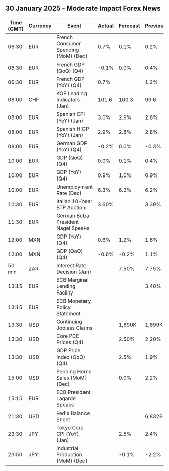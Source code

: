 ## 30 January 2025 - Moderate Impact Forex News

| Time (GMT) | Currency | Event | Actual | Forecast | Previous |
|------|----------|-------|--------|----------|----------|
| 06:30 | EUR | French Consumer Spending (MoM) (Dec) | 0.7% | 0.1% | 0.2% |
| 06:30 | EUR | French GDP (QoQ) (Q4) | -0.1% | 0.0% | 0.4% |
| 06:30 | EUR | French GDP (YoY) (Q4) | 0.7% |  | 1.2% |
| 08:00 | CHF | KOF Leading Indicators (Jan) | 101.6 | 100.3 | 99.6 |
| 08:00 | EUR | Spanish CPI (YoY) (Jan) | 3.0% | 2.9% | 2.8% |
| 08:00 | EUR | Spanish HICP (YoY) (Jan) | 2.9% | 2.8% | 2.8% |
| 09:00 | EUR | German GDP (YoY) (Q4) | -0.2% | 0.0% | -0.3% |
| 10:00 | EUR | GDP (QoQ) (Q4) | 0.0% | 0.1% | 0.4% |
| 10:00 | EUR | GDP (YoY) (Q4) | 0.9% | 1.0% | 0.9% |
| 10:00 | EUR | Unemployment Rate (Dec) | 6.3% | 6.3% | 6.2% |
| 10:30 | EUR | Italian 10-Year BTP Auction | 3.60% |  | 3.39% |
| 11:30 | EUR | German Buba President Nagel Speaks |  |  |  |
| 12:00 | MXN | GDP (YoY) (Q4) | 0.6% | 1.2% | 1.6% |
| 12:00 | MXN | GDP (QoQ) (Q4) | -0.6% | -0.2% | 1.1% |
| 50 min | ZAR | Interest Rate Decision (Jan) |  | 7.50% | 7.75% |
| 13:15 | EUR | ECB Marginal Lending Facility |  |  | 3.40% |
| 13:15 | EUR | ECB Monetary Policy Statement |  |  |  |
| 13:30 | USD | Continuing Jobless Claims |  | 1,890K | 1,899K |
| 13:30 | USD | Core PCE Prices (Q4) |  | 2.50% | 2.20% |
| 13:30 | USD | GDP Price Index (QoQ) (Q4) |  | 2.5% | 1.9% |
| 15:00 | USD | Pending Home Sales (MoM) (Dec) |  | 0.0% | 2.2% |
| 15:15 | EUR | ECB President Lagarde Speaks |  |  |  |
| 21:30 | USD | Fed's Balance Sheet |  |  | 6,832B |
| 23:30 | JPY | Tokyo Core CPI (YoY) (Jan) |  | 2.5% | 2.4% |
| 23:50 | JPY | Industrial Production (MoM) (Dec) |  | -0.1% | -2.2% |
